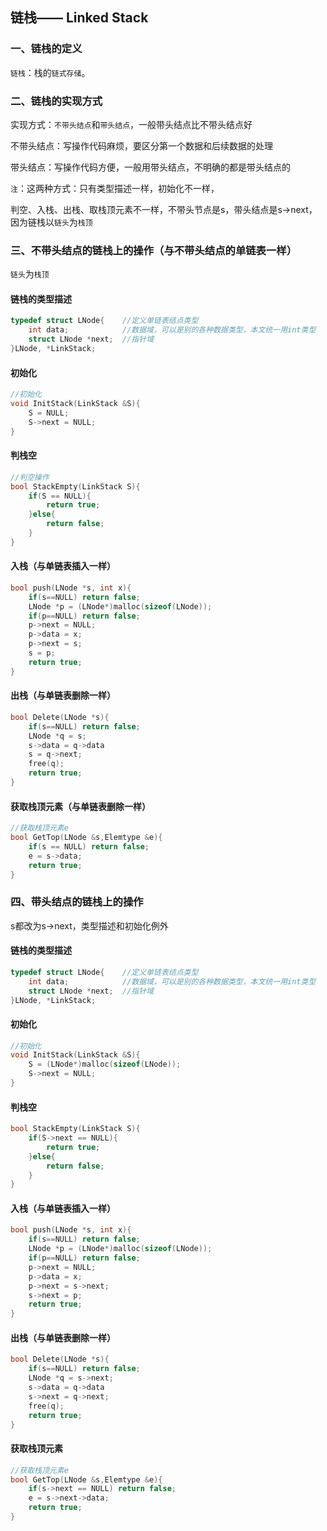 ## 链栈—— Linked Stack

### 一、链栈的定义

`链栈`：栈的`链式存储`。

### 二、链栈的实现方式

实现方式：`不带头结点`和`带头结点`，一般带头结点比不带头结点好

不带头结点：写操作代码麻烦，要区分第一个数据和后续数据的处理

带头结点：写操作代码方便，一般用带头结点，不明确的都是带头结点的

`注`：这两种方式：只有类型描述一样，初始化不一样，

​           判空、入栈、出栈、取栈顶元素不一样，不带头节点是s，带头结点是s->next，因为链栈以`链头`为`栈顶`

### 三、不带头结点的链栈上的操作（与不带头结点的单链表一样）

`链头`为`栈顶`

#### 链栈的类型描述

```C
typedef struct LNode{    //定义单链表结点类型
	int data;            //数据域，可以是别的各种数据类型，本文统一用int类型
	struct LNode *next;  //指针域
}LNode, *LinkStack;
```

#### 初始化

```c
//初始化
void InitStack(LinkStack &S){
    S = NULL;
    S->next = NULL;
}
```

#### 判栈空

```c
//判空操作
bool StackEmpty(LinkStack S){
    if(S == NULL){
        return true;
    }else{
        return false;
    }
}
```

#### 入栈（与单链表插入一样）

```c
bool push(LNode *s, int x){
    if(s==NULL) return false;
    LNode *p = (LNode*)malloc(sizeof(LNode));
    if(p==NULL) return false;
    p->next = NULL;
    p->data = x;
    p->next = s;
    s = p;
    return true;
}
```

#### 出栈（与单链表删除一样）

```c
bool Delete(LNode *s){
    if(s==NULL) return false;
    LNode *q = s;
    s->data = q->data
    s = q->next;
    free(q);
    return true;
}
```

#### 获取栈顶元素（与单链表删除一样）

```c
//获取栈顶元素e
bool GetTop(LNode &s,Elemtype &e){
	if(s == NULL) return false;
	e = s->data;
	return true;
}
```

### 四、带头结点的链栈上的操作

s都改为s->next，类型描述和初始化例外

#### 链栈的类型描述

```C
typedef struct LNode{    //定义单链表结点类型
	int data;            //数据域，可以是别的各种数据类型，本文统一用int类型
	struct LNode *next;  //指针域
}LNode, *LinkStack;
```

#### 初始化

```c
//初始化
void InitStack(LinkStack &S){
    S = (LNode*)malloc(sizeof(LNode));
    S->next = NULL;
}
```

#### 判栈空

```c
bool StackEmpty(LinkStack S){
    if(S->next == NULL){
        return true;
    }else{
        return false;
    }
}
```

#### 入栈（与单链表插入一样）

```c
bool push(LNode *s, int x){
    if(s==NULL) return false;
    LNode *p = (LNode*)malloc(sizeof(LNode));
    if(p==NULL) return false;
    p->next = NULL;
    p->data = x;
    p->next = s->next;
    s->next = p;
    return true;
}
```

#### 出栈（与单链表删除一样）

```c
bool Delete(LNode *s){
    if(s==NULL) return false;
    LNode *q = s->next;
    s->data = q->data
    s->next = q->next;
    free(q);
    return true;
}
```

#### 获取栈顶元素

```c
//获取栈顶元素e
bool GetTop(LNode &s,Elemtype &e){
	if(s->next == NULL) return false;
	e = s->next->data;
	return true;
}
```